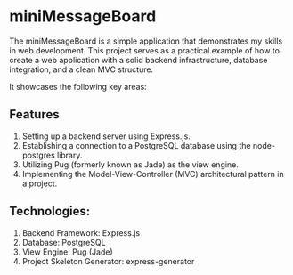 # miniMessageBoard

The miniMessageBoard is a simple application that demonstrates my skills in web development. This project serves as a practical example of how to create a web application with a solid backend infrastructure, database integration, and a clean MVC structure.

It showcases the following key areas:

## Features
1. Setting up a backend server using Express.js.
2. Establishing a connection to a PostgreSQL database using the node-postgres library.
3. Utilizing Pug (formerly known as Jade) as the view engine.
4. Implementing the Model-View-Controller (MVC) architectural pattern in a project.

## Technologies:
1. Backend Framework: Express.js
2. Database: PostgreSQL
3. View Engine: Pug (Jade)
4. Project Skeleton Generator: express-generator
